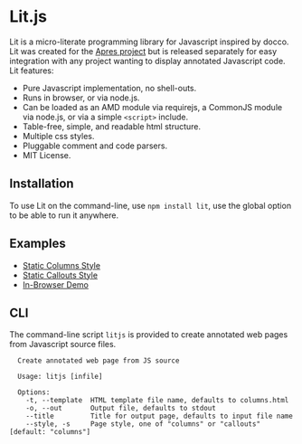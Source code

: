 Lit.js
======

Lit is a micro-literate programming library for Javascript inspired by docco.
Lit was created for the [Apres project](http://apres.github.com) but is
released separately for easy integration with any project wanting to display
annotated Javascript code. Lit features:

- Pure Javascript implementation, no shell-outs.
- Runs in browser, or via node.js.
- Can be loaded as an AMD module via requirejs, a CommonJS module via node.js,
  or via a simple `<script>` include.
- Table-free, simple, and readable html structure.
- Multiple css styles.
- Pluggable comment and code parsers.
- MIT License.

Installation
------------

To use Lit on the command-line, use `npm install lit`, use the global option
to be able to run it anywhere. 

Examples
--------

- [Static Columns Style](http://apres.github.com/lit.js/columns.html)
- [Static Callouts Style](http://apres.github.com/lit.js/callouts.html)
- [In-Browser Demo](http://apres.github.com/lit.js/amd.html)

CLI
---

The command-line script `litjs` is provided to create annotated web pages from
Javascript source files.

```
  Create annotated web page from JS source

  Usage: litjs [infile]

  Options:
    -t, --template  HTML template file name, defaults to columns.html 
    -o, --out       Output file, defaults to stdout                   
    --title         Title for output page, defaults to input file name
    --style, -s     Page style, one of "columns" or "callouts"          [default: "columns"]
```
